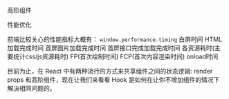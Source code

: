 高阶组件

性能优化

前端比较关心的性能指标大概有：
`window.performance.timing`
白屏时间
HTML 加载完成时间
首屏图片加载完成时间
首屏接口完成加载完成时间
各资源耗时(主要统计css/js资源耗时)
FP(首次绘制时间)
FCP(首次内容渲染时间)
onload时间

目前为止，在 React 中有两种流行的方式来共享组件之间的状态逻辑: render props 和高阶组件，现在让我们来看看 Hook 是如何在让你不增加组件的情况下解决相同问题的。